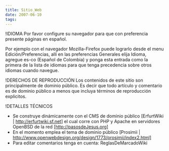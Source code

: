 ```yaml
---
title: Sitio_Web
date: 2007-06-10
tags:
---
```

!IDIOMA
Por favor configure su navegador para que con preferencia presente páginas
en español.   

Por ejemplo con el navegador Mozilla-Firefox puede lograrlo desde el menu 
Edición/Preferencias, allí en las preferencias Generales elija Idioma, agregue es-co (Español de Colombia) y ponga esta entrada como la primera de la lista de idiomas para que tenga precedencia sobre otros idiomas cuando navegue.


!DERECHOS DE REPRODUCCIÓN
Los contenidos de este sitio son principalmente de dominio público.
Es decir que todo artículo y comentario es de dominio público a menos que incluya términos de reproducción explicitos.


!DETALLES TÉCNICOS
* Se construye dinámicamente con el CMS de dominio público [ErfurtWiki | http://erfurtwiki.sf.net] el cual corre con PHP y Apache en servidores OpenBSD de la red [http://pasosdeJesus.org]
* En el momento emplea el tema de dominio público [Prosimii | http://www.openwebdesign.org/design/1773/prosimii/index2.html]
* Para editar comentarios tenga en cuenta: ReglasDeMarcadoWiki
